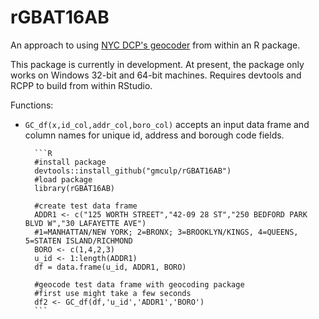 # rGBAT16AB
An approach to using [NYC DCP's geocoder](http://www1.nyc.gov/site/planning/data-maps/open-data/dwn-gde-home.page) from within an R package.

This package is currently in development.  At present, the package only works on Windows 32-bit and 64-bit machines. Requires devtools and RCPP to build from within RStudio.

Functions:

* `GC_df(x,id_col,addr_col,boro_col)` accepts an input data frame and column names for unique id, address and borough code fields.

        ```R
        #install package
        devtools::install_github("gmculp/rGBAT16AB")
        #load package
        library(rGBAT16AB)

        #create test data frame
        ADDR1 <- c("125 WORTH STREET","42-09 28 ST","250 BEDFORD PARK BLVD W","30 LAFAYETTE AVE")
        #1=MANHATTAN/NEW YORK; 2=BRONX; 3=BROOKLYN/KINGS, 4=QUEENS, 5=STATEN ISLAND/RICHMOND
        BORO <- c(1,4,2,3)
        u_id <- 1:length(ADDR1)
        df = data.frame(u_id, ADDR1, BORO) 

        #geocode test data frame with geocoding package
        #first use might take a few seconds
        df2 <- GC_df(df,'u_id','ADDR1','BORO')
        ```

